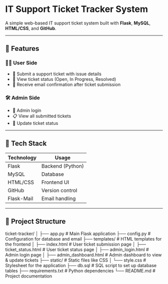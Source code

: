 # IT Support Ticket Tracker System

A simple web-based IT support ticket system built with **Flask**, **MySQL**, **HTML/CSS**, and **GitHub**.

---

## 🚀 Features

### 👨‍💻 User Side
- 📝 Submit a support ticket with issue details
- 👀 View ticket status (Open, In Progress, Resolved)
- 📧 Receive email confirmation after ticket submission

### 🛠️ Admin Side
- 🔐 Admin login
- 📋 View all submitted tickets
- 🔄 Update ticket status

---

## 🧱 Tech Stack

| Technology | Usage             |
|------------|-------------------|
| Flask      | Backend (Python)  |
| MySQL      | Database          |
| HTML/CSS   | Frontend UI       |
| GitHub     | Version control   |
| Flask-Mail | Email handling    |

---

## 📁 Project Structure

ticket-tracker/
│
├── app.py                     # Main Flask application
├── config.py                  # Configuration for database and email
├── templates/                 # HTML templates for the frontend
│   ├── index.html             # User ticket submission page
│   ├── ticket_status.html     # User ticket status page
│   ├── admin_login.html       # Admin login page
│   ├── admin_dashboard.html   # Admin dashboard to view & update tickets
├── static/                    # Static files like CSS
│   └── style.css              # Stylesheet for the application
├── db.sql                     # SQL script to set up database tables
├── requirements.txt           # Python dependencies
└── README.md                  # Project documentation

